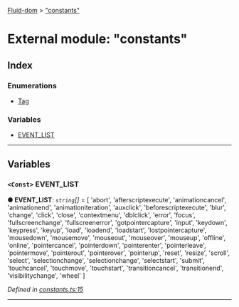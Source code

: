 [Fluid-dom](../README.md) > ["constants"](../modules/_constants_.md)

# External module: "constants"

## Index

### Enumerations

* [Tag](../enums/_constants_.tag.md)

### Variables

* [EVENT_LIST](_constants_.md#event_list)

---

## Variables

<a id="event_list"></a>

### `<Const>` EVENT_LIST

**● EVENT_LIST**: *`string`[]* =  [
  'abort', 'afterscriptexecute',
  'animationcancel', 'animationend', 'animationiteration',
  'auxclick',
  'beforescriptexecute', 'blur',
  'change', 'click', 'close', 'contextmenu',
  'dblclick',
  'error',
  'focus', 'fullscreenchange', 'fullscreenerror',
  'gotpointercapture',
  'input',
  'keydown', 'keypress', 'keyup',
  'load', 'loadend', 'loadstart', 'lostpointercapture',
  'mousedown', 'mousemove', 'mouseout', 'mouseover', 'mouseup',
  'offline', 'online',
  'pointercancel', 'pointerdown', 'pointerenter', 'pointerleave',
  'pointermove', 'pointerout', 'pointerover', 'pointerup', 
  'reset', 'resize',
  'scroll', 'select', 'selectionchange', 'selectionchange',
  'selectstart', 'submit', 
  'touchcancel', 'touchmove', 'touchstart',
  'transitioncancel', 'transitionend',
  'visibilitychange',
  'wheel'
]

*Defined in [constants.ts:15](https://github.com/WazzaMo/fluid-dom/blob/cb271c8/src/constants.ts#L15)*

___

